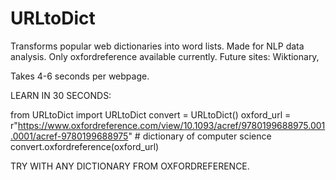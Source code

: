 # URLtoDict
Transforms popular web dictionaries into word lists. Made for NLP data analysis. 
Only oxfordreference available currently.
Future sites: Wiktionary, 

Takes 4-6 seconds per webpage.

LEARN IN 30 SECONDS: 

from URLtoDict import URLtoDict
convert = URLtoDict()
oxford_url = r"https://www.oxfordreference.com/view/10.1093/acref/9780199688975.001.0001/acref-9780199688975" # dictionary of computer science
convert.oxfordreference(oxford_url)

TRY WITH ANY DICTIONARY FROM OXFORDREFERENCE. 
